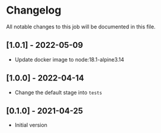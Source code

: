 # Changelog
All notable changes to this job will be documented in this file.

## [1.0.1] - 2022-05-09
* Update docker image to node:18.1-alpine3.14

## [1.0.0] - 2022-04-14
* Change the default stage into `tests`

## [0.1.0] - 2021-04-25
* Initial version
